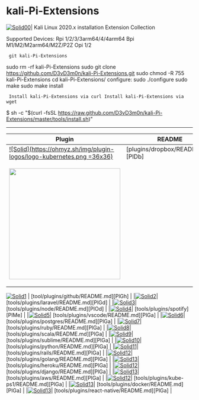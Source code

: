 # kali-Pi-Extensions
[![Solid00](https://raspberry-valley.azurewebsites.net/img/raspibanner.jpg)](https://github.com/D3vD3m0n/)| 
Kali Linux 2020.x installation Extension Collection

Supported Devices:
Rpi 1/2/3/3arm64/4/4arm64
Bpi M1/M2/M2arm64/M2Z/P2Z
Opi 1/2

     git kali-Pi-Extensions 

sudo rm -rf kali-Pi-Extensions
sudo git clone https://github.com/D3vD3m0n/kali-Pi-Extensions.git
sudo chmod -R 755 kali-Pi-Extensions
cd kali-Pi-Extensions/
configure:
sudo ./configure
sudo make
sudo make install

     Install kali-Pi-Extensions via curl Install kali-Pi-Extensions via wget 

$ sh -c "$(curl -fsSL https://raw.github.com/D3vD3m0n/kali-Pi-Extensions/master/tools/install.sh)"




______________________________________________________
| Plugin | README |
| ------ | ------ |
|[![Solid](https://ohmyz.sh/img/plugin-logos/logo-kubernetes.png =36x36)](https://nodesource.com/products/nsolid)| [plugins/dropbox/README.md][PlDb] |
|<p align="center"><img src="https://ohmyz.sh/img/plugin-logos/logo-kubernetes.png" width="300" ></p>
[![Solid1](https://ohmyz.sh/img/plugin-logos/logo-git.png)](https://github.com/D3vD3m0n/kali-Pi-Extensions/tree/master/tools/plugins/git)
| [tool/plugins/github/README.md][PlGh] |
|[![Solid2](https://ohmyz.sh/img/plugin-logos/logo-laravel.svg)](https://github.com/D3vD3m0n/kali-Pi-Extensions/tree/master/tools/plugins/laravel)| [tools/plugins/laravel/README.md][PlGd] |
|[![Solid3](https://ohmyz.sh/img/plugin-logos/logo-nodejs.svg)](https://github.com/D3vD3m0n/kali-Pi-Extensions/tree/master/tools/plugins/node)| [tools/plugins/node/README.md][PlOd] |
|[![Solid4](https://ohmyz.sh/img/plugin-logos/logo-spotify.png)](https://github.com/D3vD3m0n/kali-Pi-Extensions/blob/master/plugins/osx/spotify)| [tools/plugins/spotify][PlMe] |
|[![Solid5](https://ohmyz.sh/img/plugin-logos/logo-vscode.png)](https://github.com/D3vD3m0n/kali-Pi-Extensions/tree/master/tools/plugins/vscode)| [tools/plugins/vscode/README.md][PlGa] |
|[![Solid6](https://ohmyz.sh/img/plugin-logos/logo-postgresql.svg)](https://github.com/D3vD3m0n/kali-Pi-Extensions/tree/master/tools/plugins/postgres)| [tools/plugins/postgres/README.md][PlGa] |
|[![Solid7](https://ohmyz.sh/img/plugin-logos/logo-ruby.svg)](ttps://github.com/D3vD3m0n/kali-Pi-Extensions/tree/master/tools/plugins/ruby)| [tools/plugins/ruby/README.md][PlGa] |
|[![Solid8](https://ohmyz.sh/img/plugin-logos/logo-scala.png)](https://github.com/D3vD3m0n/kali-Pi-Extensions/tree/master/tools/plugins/scala)| [tools/plugins/scala/README.md][PlGa] |
|[![Solid9](https://ohmyz.sh/img/plugin-logos/logo-sublime.png)](https://github.com/D3vD3m0n/kali-Pi-Extensions/tree/master/tools/plugins/sublime)| [tools/plugins/sublime/README.md][PlGa] |
|[![Solid10](https://ohmyz.sh/img/plugin-logos/logo-python.svg)](https://github.com/D3vD3m0n/kali-Pi-Extensions/tree/master/tools/plugins/python)| [tools/plugins/python/README.md][PlGa] |
|[![Solid11](https://ohmyz.sh/img/plugin-logos/logo-rails.svg)](https://github.com/D3vD3m0n/kali-Pi-Extensions/tree/master/tools/plugins/rails)| [tools/plugins/rails/README.md][PlGa] |
|[![Solid12](https://ohmyz.sh/img/plugin-logos/logo-go.svg)](https://github.com/D3vD3m0n/kali-Pi-Extensions/tree/master/tools/plugins/golang)| [tools/plugins/golang/README.md][PlGa] |
|[![Solid13](https://ohmyz.sh/img/plugin-logos/logo-heroku.svg)](https://github.com/D3vD3m0n/kali-Pi-Extensions/tree/master/tools/plugins/heroku)| [tools/plugins/heroku/README.md][PlGa] |
|[![Solid12](https://ohmyz.sh/img/plugin-logos/logo-django.svg)](https://github.com/D3vD3m0n/kali-Pi-Extensions/tree/master/tools/plugins/django)| [tools/plugins/django/README.md][PlGa] |
|[![Solid13](https://ohmyz.sh/img/plugin-logos/logo-aws.svg)](https://github.com/D3vD3m0n/kali-Pi-Extensions/tree/master/tools/plugins/aws)| [tools/plugins/aws/README.md][PlGa] |
|[![Solid12](https://ohmyz.sh/img/plugin-logos/logo-kubernetes.png)](https://github.com/D3vD3m0n/kali-Pi-Extensions/tree/master/tools/plugins/kube-ps1)| [tools/plugins/kube-ps1/README.md][PlGa] |
|[![Solid13](https://ohmyz.sh/img/plugin-logos/logo-docker.png)](https://github.com/D3vD3m0n/kali-Pi-Extensions/tree/master/tools/plugins/docker)| [tools/plugins/docker/README.md][PlGa] |
|[![Solid13](https://ohmyz.sh/img/plugin-logos/logo-react.png)](https://github.com/D3vD3m0n/kali-Pi-Extensions/tree/master/tools/plugins/react-native)| [tools/plugins/react-native/README.md][PlGa] |
